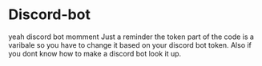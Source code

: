 # Discord-bot
yeah discord bot momment
Just a reminder the token part of the code is a varibale so you have to change it based on your discord bot token. Also if you dont know how to make a discord bot look it up.

